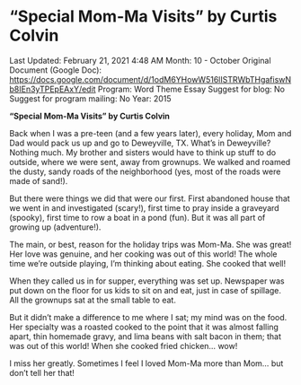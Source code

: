# “Special Mom-Ma Visits” by Curtis Colvin

Last Updated: February 21, 2021 4:48 AM
Month: 10 - October
Original Document (Google Doc): https://docs.google.com/document/d/1odM6YHowW516lISTRWbTHgafiswNb8IEn3yTPEpEAxY/edit
Program: Word Theme Essay
Suggest for blog: No
Suggest for program mailing: No
Year: 2015

**“Special Mom-Ma Visits” by Curtis Colvin**

Back when I was a pre-teen (and a few years later), every holiday, Mom and Dad would pack us up and go to Deweyville, TX. What’s in Deweyville? Nothing much. My brother and sisters would have to think up stuff to do outside, where we were sent, away from grownups. We walked and roamed the dusty, sandy roads of the neighborhood (yes, most of the roads were made of sand!).

But there were things we did that were our first. First abandoned house that we went in and investigated (scary!), first time to pray inside a graveyard (spooky), first time to row a boat in a pond (fun). But it was all part of growing up (adventure!).

The main, or best, reason for the holiday trips was Mom-Ma. She was great! Her love was genuine, and her cooking was out of this world! The whole time we’re outside playing, I’m thinking about eating. She cooked that well!

When they called us in for supper, everything was set up. Newspaper was put down on the floor for us kids to sit on and eat, just in case of spillage. All the grownups sat at the small table to eat.

But it didn’t make a difference to me where I sat; my mind was on the food. Her specialty was a roasted cooked to the point that it was almost falling apart, thin homemade gravy, and lima beans with salt bacon in them; that was out of this world! When she cooked fried chicken… wow!

I miss her greatly. Sometimes I feel I loved Mom-Ma more than Mom… but don’t tell her that!